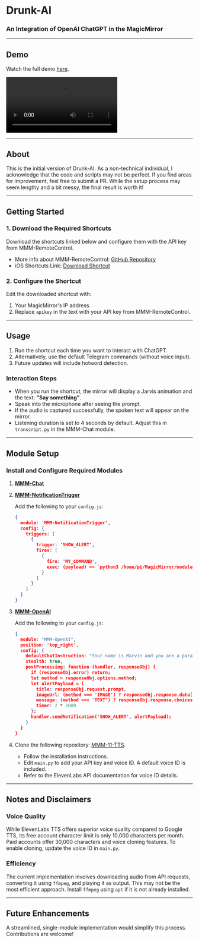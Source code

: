 # Drunk-AI

### An Integration of OpenAI ChatGPT in the MagicMirror

---

## Demo

Watch the full demo [here](https://youtu.be/eDcc7zqAFwE).

![Demo Video](https://user-images.githubusercontent.com/65818001/224538652-0ed34179-5164-43a6-882a-8c199d5897d1.mov)

---

## About

This is the initial version of Drunk-AI. As a non-technical individual, I acknowledge that the code and scripts may not be perfect. If you find areas for improvement, feel free to submit a PR. While the setup process may seem lengthy and a bit messy, the final result is worth it!

---

## Getting Started

### 1. Download the Required Shortcuts

Download the shortcuts linked below and configure them with the API key from MMM-RemoteControl.
- More info about MMM-RemoteControl: [GitHub Repository](https://github.com/Jopyth/MMM-Remote-Control.git)
- iOS Shortcuts Link: [Download Shortcut](https://www.icloud.com/shortcuts/8a0e7600808d45eb9616dae8105653ef)

### 2. Configure the Shortcut
Edit the downloaded shortcut with:
1. Your MagicMirror's IP address.
2. Replace `apikey` in the text with your API key from MMM-RemoteControl.

---

## Usage

1. Run the shortcut each time you want to interact with ChatGPT.
2. Alternatively, use the default Telegram commands (without voice input).
3. Future updates will include hotword detection.

### Interaction Steps
- When you run the shortcut, the mirror will display a Jarvis animation and the text: **"Say something"**.
- Speak into the microphone after seeing the prompt.
- If the audio is captured successfully, the spoken text will appear on the mirror.
- Listening duration is set to 4 seconds by default. Adjust this in `transcript.py` in the MMM-Chat module.

---

## Module Setup

### Install and Configure Required Modules

1. **[MMM-Chat](https://github.com/magicmirror-sdmy/MMM-Chat)**
2. **[MMM-NotificationTrigger](https://github.com/MMRIZE/MMM-NotificationTrigger.git)**

   Add the following to your `config.js`:

   ```json
   {
     module: 'MMM-NotificationTrigger',
     config: {
       triggers: [
         {
           trigger: 'SHOW_ALERT',
           fires: [
             {
               fire: 'MY_COMMAND',
               exec: (payload) => `python3 /home/pi/MagicMirror/modules/MMM-11-TTS/main.py "${payload.message}"`
             }
           ]
         }
       ]
     }
   }
   ```

3. **[MMM-OpenAI](https://github.com/MMRIZE/MMM-OpenAI.git)**

   Add the following to your `config.js`:

   ```json
   {
     module: "MMM-OpenAI",
     position: 'top_right',
     config: {
       defaultChatInstruction: "Your name is Marvin and you are a paranoid android that reluctantly answers questions with sarcastic responses.",
       stealth: true,
       postProcessing: function (handler, responseObj) {
         if (responseObj.error) return;
         let method = responseObj.options.method;
         let alertPayload = {
           title: responseObj.request.prompt,
           imageUrl: (method === 'IMAGE') ? responseObj.response.data[0].url : null,
           message: (method === 'TEXT') ? responseObj.response.choices[0].text : ((method === 'CHAT') ? responseObj.response.choices[0].message.content : null),
           timer: 2 * 1000
         };
         handler.sendNotification('SHOW_ALERT', alertPayload);
       }
     }
   }
   ```

4. Clone the following repository: [MMM-11-TTS](https://github.com/magicmirror-sdmy/MMM-11-TTS).
   - Follow the installation instructions.
   - Edit `main.py` to add your API key and voice ID. A default voice ID is included.
   - Refer to the ElevenLabs API documentation for voice ID details.

---

## Notes and Disclaimers

### Voice Quality
While ElevenLabs TTS offers superior voice quality compared to Google TTS, its free account character limit is only 10,000 characters per month. Paid accounts offer 30,000 characters and voice cloning features. To enable cloning, update the voice ID in `main.py`.

### Efficiency
The current implementation involves downloading audio from API requests, converting it using `ffmpeg`, and playing it as output. This may not be the most efficient approach. Install `ffmpeg` using `apt` if it is not already installed.

---

## Future Enhancements
A streamlined, single-module implementation would simplify this process. Contributions are welcome!

